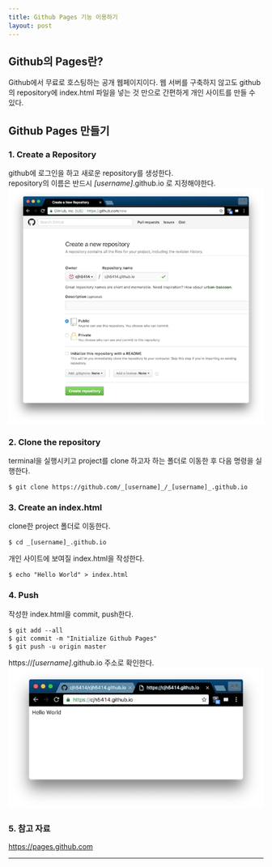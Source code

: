 ```yaml
---
title: Github Pages 기능 이용하기
layout: post
---
```


## Github의 Pages란?
Github에서 무료로 호스팅하는 공개 웹페이지이다. 웹 서버를 구축하지 않고도 github의 repository에 index.html 파일을 넣는 것 만으로 간편하게 개인 사이트를 만들 수 있다.

## Github Pages 만들기  

### 1. Create a Repository  
github에 로그인을 하고 새로운 repository를 생성한다.  
repository의 이름은 반드시 _[username]_.github.io 로 지정해야한다.  
![New Repository](/images/githubpages/githubpages_new.png)  

### 2. Clone the repository  
terminal을 실행시키고 project를 clone 하고자 하는 폴더로 이동한 후 다음 명령을 실행한다.  

```
$ git clone https://github.com/_[username]_/_[username]_.github.io
```

### 3. Create an index.html  
clone한 project 폴더로 이동한다.  


```
$ cd _[username]_.github.io
```
개인 사이트에 보여질 index.html을 작성한다.  

```
$ echo "Hello World" > index.html
```

### 4. Push  
작성한 index.html을 commit, push한다.  

```
$ git add --all  
$ git commit -m "Initialize Github Pages"  
$ git push -u origin master  
```

https://_[username]_.github.io 주소로 확인한다.  
![New Repository](/images/githubpages/githubpages_result.png)  

### 5. 참고 자료  
<https://pages.github.com>



-----------------------